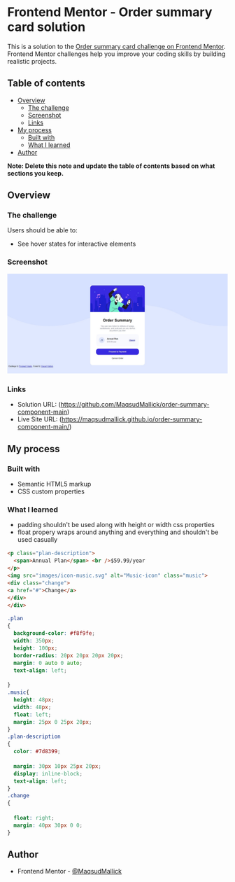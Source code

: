 # Frontend Mentor - Order summary card solution

This is a solution to the [Order summary card challenge on Frontend Mentor](https://www.frontendmentor.io/challenges/order-summary-component-QlPmajDUj). Frontend Mentor challenges help you improve your coding skills by building realistic projects.

## Table of contents

- [Overview](#overview)
  - [The challenge](#the-challenge)
  - [Screenshot](#screenshot)
  - [Links](#links)
- [My process](#my-process)
  - [Built with](#built-with)
  - [What I learned](#what-i-learned)
- [Author](#author)


**Note: Delete this note and update the table of contents based on what sections you keep.**

## Overview

### The challenge

Users should be able to:

- See hover states for interactive elements

### Screenshot

![](./screenshot.jpg)

### Links

- Solution URL: (https://github.com/MaqsudMallick/order-summary-component-main)
- Live Site URL: (https://maqsudmallick.github.io/order-summary-component-main/)

## My process

### Built with

- Semantic HTML5 markup
- CSS custom properties

### What I learned

- padding shouldn't be used along with height or width css properties
- float propery wraps around anything and everything and shouldn't be used casually

```html
<p class="plan-description">
  <span>Annual Plan</span> <br />$59.99/year
</p>
<img src="images/icon-music.svg" alt="Music-icon" class="music">
<div class="change">
<a href="#">Change</a>
</div>
</div>
```

```css
.plan
{
  background-color: #f8f9fe;
  width: 350px;
  height: 100px;
  border-radius: 20px 20px 20px 20px;
  margin: 0 auto 0 auto;
  text-align: left;

}
.music{
  height: 48px;
  width: 48px;
  float: left;
  margin: 25px 0 25px 20px;
}
.plan-description
{
  color: #7d8399;

  margin: 30px 10px 25px 20px;
  display: inline-block;
  text-align: left;
}
.change
{

  float: right;
  margin: 40px 30px 0 0;
}
```

## Author

- Frontend Mentor - [@MaqsudMallick](https://www.frontendmentor.io/profile/MaqsudMallick)
